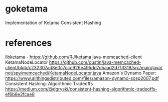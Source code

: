 # goketama
Implementation of Ketama Consistent Hashing

# references
libketama - https://github.com/RJ/ketama
java-memcached-client KetamaNodeLocator https://github.com/dustin/java-memcached-client/blob/c232307ad8e0c7ccc926e495dd7d5aad2d713318/src/main/java/net/spy/memcached/KetamaNodeLocator.java
Amazon's Dynamo Paper: https://www.allthingsdistributed.com/files/amazon-dynamo-sosp2007.pdf
Consistent Hashing: Algorithmic Tradeoffs https://medium.com/@dgryski/consistent-hashing-algorithmic-tradeoffs-ef6b8e2fcae8

